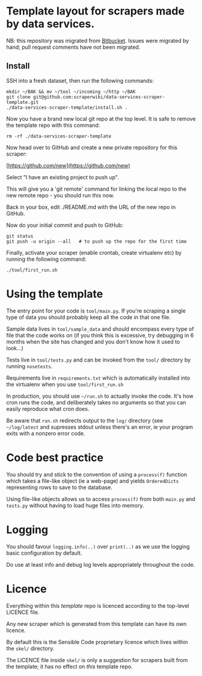 # Template layout for scrapers made by data services.

NB: this repository was migrated from [Bitbucket](https://bitbucket.org/sensiblecode/data-services-scraper-template).
Issues were migrated by hand; pull request comments have not
been migrated.

## Install

SSH into a fresh dataset, then run the following commands:

    mkdir ~/BAK && mv ~/tool ~/incoming ~/http ~/BAK
    git clone git@github.com:scraperwiki/data-services-scraper-template.git
    ./data-services-scraper-template/install.sh .

Now you have a brand new local git repo at the top level. It is safe to remove
the template repo with this command:

    rm -rf ./data-services-scraper-template

Now head over to GitHub and create a new private repository for this
scraper:

[https://github.com/new](https://github.com/new)

Select "I have an existing project to push up".

This will give you a 'git remote' command for linking the local repo to the
new remote repo - you should run this now.

Back in your box, edit ./README.md with the URL of the new repo in GitHub.

Now do your initial commit and push to GitHub:

    git status
    git push -u origin --all   # to push up the repo for the first time

Finally, activate your scraper (enable crontab, create virtualenv etc) by
running the following command:

    ./tool/first_run.sh

# Using the template

The entry point for your code is ``tool/main.py``. If you're scraping a single
type of data you should probably keep all the code in that one file.

Sample data lives in ``tool/sample_data`` and should encompass every type of
file that the code works on (if you think this is excessive, try debugging in
6 months when the site has changed and you don't know how it used to look...)

Tests live in ``tool/tests.py`` and can be invoked from the ``tool/`` directory
by running ``nosetests``.

Requirements live in ``requirements.txt`` which is automatically installed into
the virtualenv when you use ``tool/first_run.sh``

In production, you should use ``~/run.sh`` to actually invoke the code. It's
how cron runs the code, and deliberately takes no arguments so that you can
easily reproduce what cron does.

Be aware that ``run.sh`` redirects output to the ``log/`` directory (see
``~/log/latest`` and supresses stdout unless there's an error, ie your
program exits with a nonzero error code.

# Code best practice

You should try and stick to the convention of using a ``process(f)`` function
which takes a file-like object (ie a web-page) and yields ``OrderedDicts``
representing rows to save to the database.

Using file-like objects allows us to access ``process(f)`` from both 
``main.py`` and ``tests.py`` without having to load huge files into memory.

# Logging

You should favour ``logging.info(..)`` over ``print(..)`` as we use the logging
basic configuration by default.

Do use at least info and debug log levels appropriately throughout the code.

# Licence

Everything within this *template* repo is licenced according to the top-level
LICENCE file.

Any new scraper which is generated from this template can have its own licence.

By default this is the Sensible Code proprietary licence which lives within
the ``skel/`` directory.

The LICENCE file inside ``skel/`` is only a suggestion for scrapers built from
the template; it has no effect on *this* template repo.
